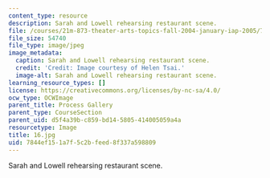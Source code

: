 ```yaml
---
content_type: resource
description: Sarah and Lowell rehearsing restaurant scene.
file: /courses/21m-873-theater-arts-topics-fall-2004-january-iap-2005/7844ef151a7f5c2bfeed8f337a598809_16.jpg
file_size: 54740
file_type: image/jpeg
image_metadata:
  caption: Sarah and Lowell rehearsing restaurant scene.
  credit: 'Credit: Image courtesy of Helen Tsai.'
  image-alt: Sarah and Lowell rehearsing restaurant scene.
learning_resource_types: []
license: https://creativecommons.org/licenses/by-nc-sa/4.0/
ocw_type: OCWImage
parent_title: Process Gallery
parent_type: CourseSection
parent_uid: d5f4a39b-c859-bd14-5805-414005059a4a
resourcetype: Image
title: 16.jpg
uid: 7844ef15-1a7f-5c2b-feed-8f337a598809
---
```

Sarah and Lowell rehearsing restaurant scene.